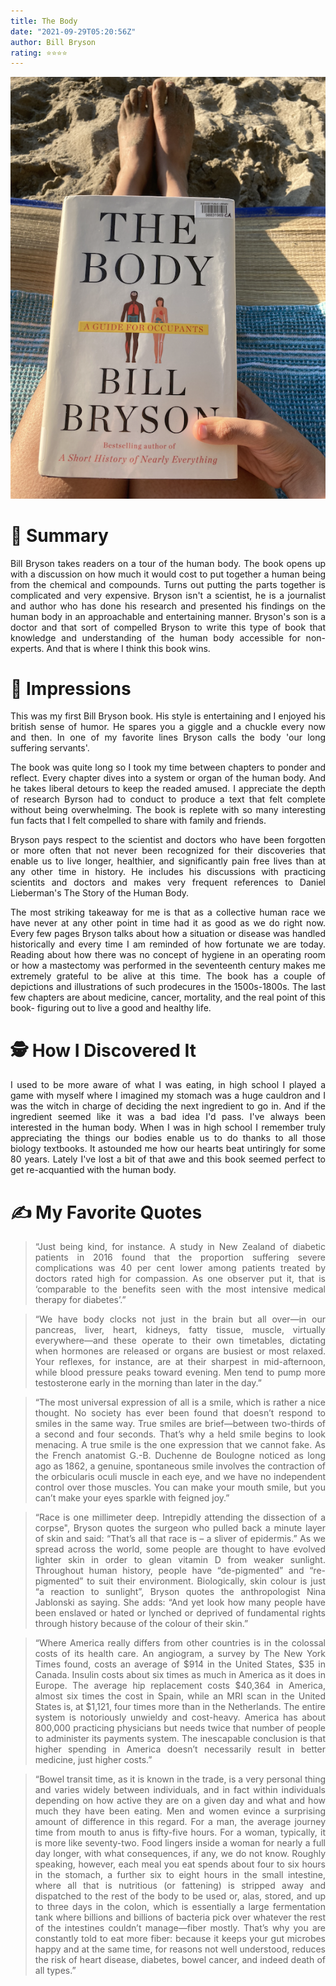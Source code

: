 ```yaml
---
title: The Body
date: "2021-09-29T05:20:56Z"
author: Bill Bryson
rating: ⭐⭐⭐⭐
---
```


<style>
body {
text-align: justify}
</style>

![The body on an extremely hot July day at the beach in Vancouver.](beach.png)

# 🚀 Summary
Bill Bryson takes readers on a tour of the human body. The book opens up with a discussion on how much it would cost to put together a human being from the chemical and compounds. Turns out putting the parts together is complicated and very expensive. Bryson isn't a scientist, he is a journalist and author who has done his research and presented his findings on the human body in an approachable and entertaining manner. Bryson's son is a doctor and that sort of compelled Bryson to write this type of book that knowledge and understanding of the human body accessible for non-experts. And that is where I think this book wins. 


# 🎨 Impressions
This was my first Bill Bryson book. His style is entertaining and I enjoyed his british sense of humor. He spares you a giggle and a chuckle every now and then. In one of my favorite lines Bryson calls the body 'our long suffering servants'.

The book was quite long so I took my time between chapters to ponder and reflect. Every chapter dives into a system or organ of the human body. And he takes liberal detours to keep the readed amused. I appreciate the depth of research Byrson had to conduct to produce a text that felt complete without being overwhelming. The book is replete with so many interesting fun facts that I felt compelled to share with family and friends. 

Bryson pays respect to the scientist and doctors who have been forgotten or more often that not never been recognized for their discoveries that enable us to live longer, healthier, and significantly pain free lives than at any other time in history. He includes his discussions with practicing scientits and doctors and makes very frequent references to Daniel Lieberman's The Story of the Human Body.

The most striking takeaway for me is that as a collective human race we have never at any other point in time had it as good as we do right now. Every few pages Bryson talks about how a situation or disease was handled historically and every time I am reminded of how fortunate we are today. Reading about how there was no concept of hygiene in an operating room or how a mastectomy was performed in the seventeenth century makes me extremely grateful to be alive at this time. The book has a couple of depictions and illustrations of such prodecures in the 1500s-1800s. The last few chapters are about medicine, cancer, mortality, and the real point of this book- figuring out to live a good and healthy life.

# 🕵 How I Discovered It
I used to be more aware of what I was eating, in high school I played a game with myself where I imagined my stomach was a huge cauldron and I was the witch in charge of deciding the next ingredient to go in. And if the ingredient seemed like it was a bad idea I'd pass. I've always been interested in the human body. When I was in high school I remember truly appreciating the things our bodies enable us to do thanks to all those biology textbooks. It astounded me how our hearts beat untiringly for some 80 years. Lately I've lost a bit of that awe and this book seemed perfect to get re-acquantied with the human body. 

# ✍️ My Favorite Quotes
>“Just being kind, for instance. A study in New Zealand of diabetic patients in 2016 found that the proportion suffering severe complications was 40 per cent lower among patients treated by doctors rated high for compassion. As one observer put it, that is ‘comparable to the benefits seen with the most intensive medical therapy for diabetes’.”


>“We have body clocks not just in the brain but all over—in our pancreas, liver, heart, kidneys, fatty tissue, muscle, virtually everywhere—and these operate to their own timetables, dictating when hormones are released or organs are busiest or most relaxed. Your reflexes, for instance, are at their sharpest in mid-afternoon, while blood pressure peaks toward evening. Men tend to pump more testosterone early in the morning than later in the day.”

>“The most universal expression of all is a smile, which is rather a nice thought. No society has ever been found that doesn’t respond to smiles in the same way. True smiles are brief—between two-thirds of a second and four seconds. That’s why a held smile begins to look menacing. A true smile is the one expression that we cannot fake. As the French anatomist G.-B. Duchenne de Boulogne noticed as long ago as 1862, a genuine, spontaneous smile involves the contraction of the orbicularis oculi muscle in each eye, and we have no independent control over those muscles. You can make your mouth smile, but you can’t make your eyes sparkle with feigned joy.”

>“Race is one millimeter deep. Intrepidly attending the dissection of a corpse", Bryson quotes the surgeon who pulled back a minute layer of skin and said: “That’s all that race is – a sliver of epidermis.” As we spread across the world, some people are thought to have evolved lighter skin in order to glean vitamin D from weaker sunlight. Throughout human history, people have “de-pigmented” and “re-pigmented” to suit their environment.
Biologically, skin colour is just “a reaction to sunlight”, Bryson quotes the anthropologist Nina Jablonski as saying. She adds: “And yet look how many people have been enslaved or hated or lynched or deprived of fundamental rights through history because of the colour of their skin.”

>“Where America really differs from other countries is in the colossal costs of its health care. An angiogram, a survey by The New York Times found, costs an average of $914 in the United States, $35 in Canada. Insulin costs about six times as much in America as it does in Europe. The average hip replacement costs $40,364 in America, almost six times the cost in Spain, while an MRI scan in the United States is, at $1,121, four times more than in the Netherlands. The entire system is notoriously unwieldy and cost-heavy. America has about 800,000 practicing physicians but needs twice that number of people to administer its payments system. The inescapable conclusion is that higher spending in America doesn’t necessarily result in better medicine, just higher costs.”

>“Bowel transit time, as it is known in the trade, is a very personal thing and varies widely between individuals, and in fact within individuals depending on how active they are on a given day and what and how much they have been eating. Men and women evince a surprising amount of difference in this regard. For a man, the average journey time from mouth to anus is fifty-five hours. For a woman, typically, it is more like seventy-two. Food lingers inside a woman for nearly a full day longer, with what consequences, if any, we do not know.
Roughly speaking, however, each meal you eat spends about four to six hours in the stomach, a further six to eight hours in the small intestine, where all that is nutritious (or fattening) is stripped away and dispatched to the rest of the body to be used or, alas, stored, and up to three days in the colon, which is essentially a large fermentation tank where billions and billions of bacteria pick over whatever the rest of the intestines couldn’t manage—fiber mostly. That’s why you are constantly told to eat more fiber: because it keeps your gut microbes happy and at the same time, for reasons not well understood, reduces the risk of heart disease, diabetes, bowel cancer, and indeed death of all types.”